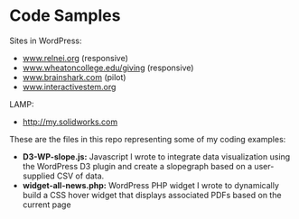 # Code Samples
Sites in WordPress:
* www.relnei.org (responsive)
* www.wheatoncollege.edu/giving (responsive)
* www.brainshark.com (pilot)
* www.interactivestem.org

LAMP:
* http://my.solidworks.com

These are the files in this repo representing some of my coding examples:

* **D3-WP-slope.js:** Javascript I wrote to integrate data visualization using the WordPress D3 plugin and create a slopegraph based on a user-supplied CSV of data.
* **widget-all-news.php:** WordPress PHP widget I wrote to dynamically build a CSS hover widget that displays associated PDFs based on the current page 
